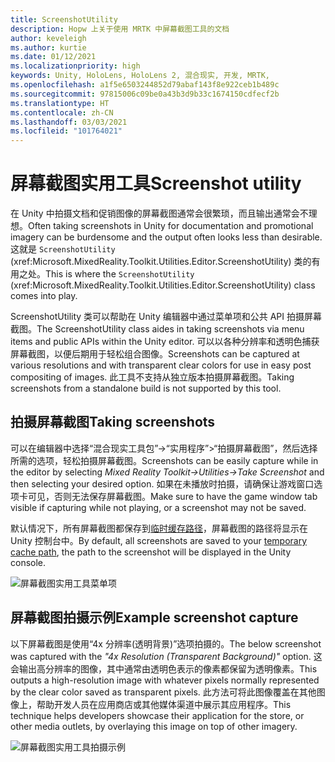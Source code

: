 ```yaml
---
title: ScreenshotUtility
description: Hopw 上关于使用 MRTK 中屏幕截图工具的文档
author: keveleigh
ms.author: kurtie
ms.date: 01/12/2021
ms.localizationpriority: high
keywords: Unity, HoloLens, HoloLens 2, 混合现实, 开发, MRTK,
ms.openlocfilehash: a1f5e6503244852d79abaf143f8e922ceb1b489c
ms.sourcegitcommit: 97815006c09be0a43b3d9b33c1674150cdfecf2b
ms.translationtype: HT
ms.contentlocale: zh-CN
ms.lasthandoff: 03/03/2021
ms.locfileid: "101764021"
---
```

# <a name="screenshot-utility"></a><span data-ttu-id="bd503-104">屏幕截图实用工具</span><span class="sxs-lookup"><span data-stu-id="bd503-104">Screenshot utility</span></span>

<span data-ttu-id="bd503-105">在 Unity 中拍摄文档和促销图像的屏幕截图通常会很繁琐，而且输出通常会不理想。</span><span class="sxs-lookup"><span data-stu-id="bd503-105">Often taking screenshots in Unity for documentation and promotional imagery can be burdensome and the output often looks less than desirable.</span></span> <span data-ttu-id="bd503-106">这就是 `ScreenshotUtility` (xref:Microsoft.MixedReality.Toolkit.Utilities.Editor.ScreenshotUtility) 类的有用之处。</span><span class="sxs-lookup"><span data-stu-id="bd503-106">This is where the `ScreenshotUtility` (xref:Microsoft.MixedReality.Toolkit.Utilities.Editor.ScreenshotUtility) class comes into play.</span></span>

<span data-ttu-id="bd503-107">ScreenshotUtility 类可以帮助在 Unity 编辑器中通过菜单项和公共 API 拍摄屏幕截图。</span><span class="sxs-lookup"><span data-stu-id="bd503-107">The ScreenshotUtility class aides in taking screenshots via menu items and public APIs within the Unity editor.</span></span> <span data-ttu-id="bd503-108">可以以各种分辨率和透明色捕获屏幕截图，以便后期用于轻松组合图像。</span><span class="sxs-lookup"><span data-stu-id="bd503-108">Screenshots can be captured at various resolutions and with transparent clear colors for use in easy post compositing of images.</span></span> <span data-ttu-id="bd503-109">此工具不支持从独立版本拍摄屏幕截图。</span><span class="sxs-lookup"><span data-stu-id="bd503-109">Taking screenshots from a standalone build is not supported by this tool.</span></span>

## <a name="taking-screenshots"></a><span data-ttu-id="bd503-110">拍摄屏幕截图</span><span class="sxs-lookup"><span data-stu-id="bd503-110">Taking screenshots</span></span>

<span data-ttu-id="bd503-111">可以在编辑器中选择“混合现实工具包”->“实用程序”>“拍摄屏幕截图”，然后选择所需的选项，轻松拍摄屏幕截图。</span><span class="sxs-lookup"><span data-stu-id="bd503-111">Screenshots can be easily capture while in the editor by selecting *Mixed Reality Toolkit->Utilities->Take Screenshot* and then selecting your desired option.</span></span> <span data-ttu-id="bd503-112">如果在未播放时拍摄，请确保让游戏窗口选项卡可见，否则无法保存屏幕截图。</span><span class="sxs-lookup"><span data-stu-id="bd503-112">Make sure to have the game window tab visible if capturing while not playing, or a screenshot may not be saved.</span></span>

<span data-ttu-id="bd503-113">默认情况下，所有屏幕截图都保存到[临时缓存路径](https://docs.unity3d.com/ScriptReference/Application-temporaryCachePath.html)，屏幕截图的路径将显示在 Unity 控制台中。</span><span class="sxs-lookup"><span data-stu-id="bd503-113">By default, all screenshots are saved to your [temporary cache path](https://docs.unity3d.com/ScriptReference/Application-temporaryCachePath.html), the path to the screenshot will be displayed in the Unity console.</span></span>

![屏幕截图实用工具菜单项](../images/screenshot-utility/MRTK_ScreenshotUtility_Menu_Item.png)

## <a name="example-screenshot-capture"></a><span data-ttu-id="bd503-115">屏幕截图拍摄示例</span><span class="sxs-lookup"><span data-stu-id="bd503-115">Example screenshot capture</span></span>

<span data-ttu-id="bd503-116">以下屏幕截图是使用“4x 分辨率(透明背景)”选项拍摄的。</span><span class="sxs-lookup"><span data-stu-id="bd503-116">The below screenshot was captured with the *"4x Resolution (Transparent Background)"* option.</span></span> <span data-ttu-id="bd503-117">这会输出高分辨率的图像，其中通常由透明色表示的像素都保留为透明像素。</span><span class="sxs-lookup"><span data-stu-id="bd503-117">This outputs a high-resolution image with whatever pixels normally represented by the clear color saved as transparent pixels.</span></span> <span data-ttu-id="bd503-118">此方法可将此图像覆盖在其他图像上，帮助开发人员在应用商店或其他媒体渠道中展示其应用程序。</span><span class="sxs-lookup"><span data-stu-id="bd503-118">This technique helps developers showcase their application for the store, or other media outlets, by overlaying this image on top of other imagery.</span></span>

![屏幕截图实用工具拍摄示例](../images/screenshot-utility/MRTK_ScreenshotUtility_Example_Capture.png)
